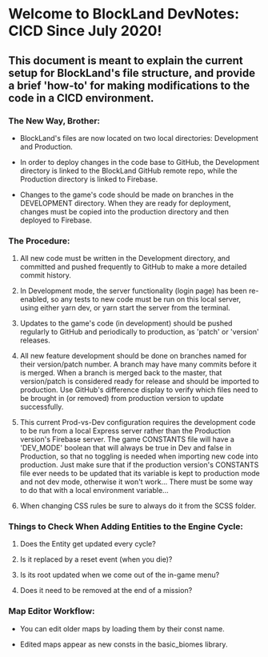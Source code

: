 # Welcome to BlockLand DevNotes: CICD Since July 2020!

## This document is meant to explain the current setup for BlockLand's file structure, and provide a brief 'how-to' for making modifications to the code in a CICD environment.

### The New Way, Brother:

- BlockLand's files are now located on two local directories: Development and Production.

- In order to deploy changes in the code base to GitHub, the Development directory is linked to the BlockLand GitHub remote repo, while the Production directory is linked to Firebase.

- Changes to the game's code should be made on branches in the DEVELOPMENT directory. When they are ready for deployment, changes must be copied into the production directory and then deployed to Firebase.

### The Procedure:

1. All new code must be written in the Development directory, and committed and pushed frequently to GitHub to make a more detailed commit history.

2. In Development mode, the server functionality (login page) has been re-enabled, so any tests to new code must be run on this local server, using either yarn dev, or yarn start the server from the terminal.

3. Updates to the game's code (in development) should be pushed regularly to GitHub and periodically to production, as 'patch' or 'version' releases.

4. All new feature development should be done on branches named for their version/patch number. A branch may have many commits before it is merged. When a branch is merged back to the master, that version/patch is considered ready for release and should be imported to production. Use GitHub's difference display to verify which files need to be brought in (or removed) from production version to update successfully.

5. This current Prod-vs-Dev configuration requires the development code to be run from a local Express server rather than the Production version's Firebase server. The game CONSTANTS file will have a 'DEV_MODE' boolean that will always be true in Dev and false in Production, so that no toggling is needed when importing new code into production. Just make sure that if the production version's CONSTANTS file ever needs to be updated that its variable is kept to production mode and not dev mode, otherwise it won't work... There must be some way to do that with a local environment variable...

6. When changing CSS rules be sure to always do it from the SCSS folder.

### Things to Check When Adding Entities to the Engine Cycle:

1. Does the Entity get updated every cycle?

2. Is it replaced by a reset event (when you die)?

3. Is its root updated when we come out of the in-game menu?

4. Does it need to be removed at the end of a mission?

### Map Editor Workflow:

- You can edit older maps by loading them by their const name.

- Edited maps appear as new consts in the basic_biomes library.
